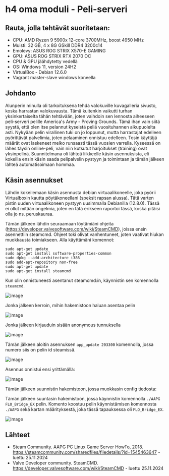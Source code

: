# h4 oma moduli - Peli-serveri

## Rauta, jolla tehtävät suoritetaan: 
* CPU: AMD Ryzen 9 5900x 12-core 3700MHz, boost 4950 MHz
* Muisti: 32 GB, 4 x 8G GSkill DDR4 3200c14
* Emolevy: ASUS ROG STRIX X570-E GAMING
* GPU: ASUS ROG STRIX RTX 2070 OC
* CPU & GPU jäähdytetty vedellä 
* OS: Windows 11, version 24H2
* VirtualBox - Debian 12.6.0
* Vagrant master-slave windows koneella

## Johdanto

Alunperin minulla oli tarkoituksena tehdä valokuville kuvagalleria sivusto, koska harrastan valokuvausta. Tämä kuitenkin vaikutti turhan yksinkertaiselta tähän tehtävään, joten vaihdoin sen lennosta aiheeseen peli-serveri pelille America's Army - Proving Grounds. Tämä ihan vain siitä syystä, että olen itse pelannut kyseistä peliä vuosituhannen alkupuolelta asti. Nykyään pelin virallinen tuki on jo loppunut, mutta harrastajat edelleen pyörittävät palvelimia, joten pelaaminen onnistuu edelleen. Tosin käyttäjä määrät ovat laskeneet melko runsaasti tässä vuosien varrella. Kyseessä on lähes täysin online-peli, vain niin kutsutut harjoitukset (training) ovat yksinpelinä. Suunnitelmana oli lähteä liikkeelle käsin asennuksista, eli kokeilla ensin käsin saada pelipalvelin pystyyn ja toimintaan ja tämän jälkeen lähteä automatisoimaan hommaa.

## Käsin asennukset

Lähdin kokeilemaan käsin asennusta debian virtuaalikoneelle, joka pyörii Virtualboxin kautta pöytäkoneellani (speksit rapsan alussa). Tätä varten pistin uuden virtuaalikoneen pystyyn uusimmalla Debianilla (12.8.0). Tässä ei ollut mitään ongelmia, joten en tätä erikseen raportoi tässä, koska pitäisi olla jo ns. peruskauraa.

Tämän jälkeen lähdin seuraamaan löytämiäni ohjeita (https://developer.valvesoftware.com/wiki/SteamCMD), joissa ensin asennettiin steamcmd. Ohjeet toki olivat vanhentuneet, joten vaativat hiukan muokkausta toimiakseen. Alla käyttämäni komennot:

```
sudo apt-get update
sudo apt-get install software-properties-common
sudo dpkg --add-architecture i386
sudo add-apt-repository non-free
sudo apt-get update
sudo apt-get install steamcmd
```

Kun olin onnistuneesti asentanut steamcmd:in, käynnistin sen komennolla `steamcmd`.

![image](https://github.com/user-attachments/assets/8e363bca-29b4-4d47-b5f9-72be2900afc9)

Jonka jälkeen kerroin, mihin hakemistoon haluan asentaa pelin

![image](https://github.com/user-attachments/assets/87f402c4-e9d4-49f7-b535-840559a2ed61)

Jonka jälkeen kirjauduin sisään anonymous tunnuksella

![image](https://github.com/user-attachments/assets/dab68949-19bd-43f4-a1ea-d9ecdfc04205)


Tämän jälkeen aloitin asennuksen `app_update 203300` komennolla, jossa numero siis on pelin id steamissä. 

![image](https://github.com/user-attachments/assets/4e3f6bfb-f123-468c-9085-7eb598a6081b)

Asennus onnistui ensi yrittämällä:

![image](https://github.com/user-attachments/assets/14853f5b-4e5e-40da-bdcb-3d3a8d4a2a35)

Tämän jälkeen suunnistin hakemistoon, jossa muokkasin config tiedosta:

Tämän jälkeen suuntasin hakemistoon, jossa käynnistin komennolla `./AAPG FLO_Bridge_EX` pelin. Komento koostuu pelin käynnistämisen komennosta `./AAPG` sekä kartan määrityksestä, joka tässä tapauksessa oli `FLO_Bridge_EX`.

![image](https://github.com/user-attachments/assets/ec0ab28d-1279-4d85-bd7f-d2460097d041)





## Lähteet


* Steam Community. AAPG PC Linux Game Server HowTo, 2018. https://steamcommunity.com/sharedfiles/filedetails/?id=1545463647 - luettu 25.11.2024
* Valve Developer community. SteamCMD. https://developer.valvesoftware.com/wiki/SteamCMD - luettu 25.11.2024
